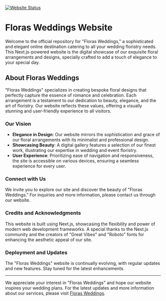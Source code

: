 [![Website Status](https://img.shields.io/website-up-down-green-red/http/shields.io.svg)](https://www.florasweddings.com/)

# Floras Weddings Website

Welcome to the official repository for "Floras Weddings," a sophisticated and elegant online destination catering to all your wedding floristry needs. This Next.js-powered website is the digital showcase of our exquisite floral arrangements and designs, specially crafted to add a touch of elegance to your special day.

## About Floras Weddings

"Floras Weddings" specializes in creating bespoke floral designs that perfectly capture the essence of romance and celebration. Each arrangement is a testament to our dedication to beauty, elegance, and the art of floristry. Our website reflects these values, offering a visually stunning and user-friendly experience to all visitors.

### Our Vision

- **Elegance in Design**: Our website mirrors the sophistication and grace of our floral arrangements with its minimalist and professional design.
- **Showcasing Beauty**: A digital gallery features a selection of our finest work, illustrating our expertise in wedding and event floristry.
- **User Experience**: Prioritizing ease of navigation and responsiveness, the site is accessible on various devices, ensuring a seamless experience for every user.

### Connect with Us

We invite you to explore our site and discover the beauty of "Floras Weddings." For inquiries and more information, please contact us through our website.

### Credits and Acknowledgments

This website is built using Next.js, showcasing the flexibility and power of modern web development frameworks. A special thanks to the Next.js community and the creators of "Great Vibes" and "Roboto" fonts for enhancing the aesthetic appeal of our site.

### Deployment and Updates

The "Floras Weddings" website is continually evolving, with regular updates and new features. Stay tuned for the latest enhancements.

---

We appreciate your interest in "Floras Weddings" and hope our website inspires your wedding plans. For the latest updates and more information about our services, please visit [Floras Weddings](https://www.florasweddings.com/).
